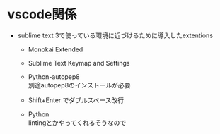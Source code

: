 vscode関係
===

- sublime text 3で使っている環境に近づけるために導入したextentions

    - Monokai Extended
    - Sublime Text Keymap and Settings
    - Python-autopep8  
        別途autopep8のインストールが必要

    - Shift+Enter でダブルスペース改行
    - Python  
        lintingとかやってくれるそうなので

